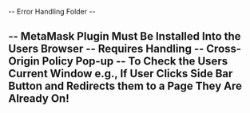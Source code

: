 -- Error Handling Folder -- 

-- MetaMask Plugin Must Be Installed Into the Users Browser -- Requires Handling
-- Cross-Origin Policy Pop-up
-- To Check the Users Current Window e.g., If User Clicks Side Bar Button and Redirects them to a Page They Are Already On!
-- 